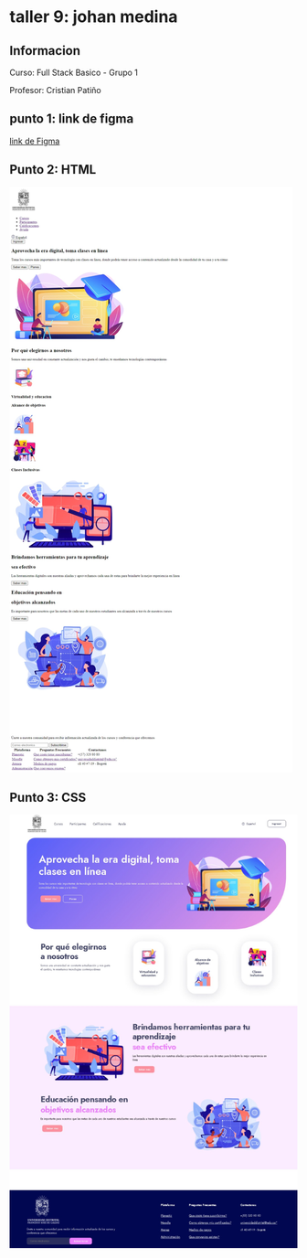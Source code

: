 <H1>taller 9: johan medina</h1>

<h2>Informacion</h2>
<p>Curso: Full Stack Basico - Grupo 1</p>
<p<>Profesor: Cristian Patiño</p>

<h2>punto 1: link de figma </h2>
<a href="https://www.figma.com/file/vvgisVZ7pktyrsPtO8Mqkf/Johan-medina-%2F-figma-exercise?type=design&node-id=0%3A1&t=b36g12iHzihTlbPb-1"> link de Figma</a>

<h2>Punto 2: HTML</h2>
<img src="./Public/images/HTML.png"
alt="HTML">

<h2>Punto 3: CSS</h2>
<img src="./Public/images/CSS.jpeg"
alt="css">

